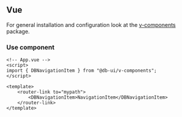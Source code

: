 ## Vue

For general installation and configuration look at the [v-components](https://www.npmjs.com/package/@db-ui/v-components) package.

### Use component

```vue App.vue
<!-- App.vue -->
<script>
import { DBNavigationItem } from "@db-ui/v-components";
</script>

<template>
	<router-link to="mypath">
		<DBNavigationItem>NavigationItem</DBNavigationItem>
	</router-link>
</template>
```
